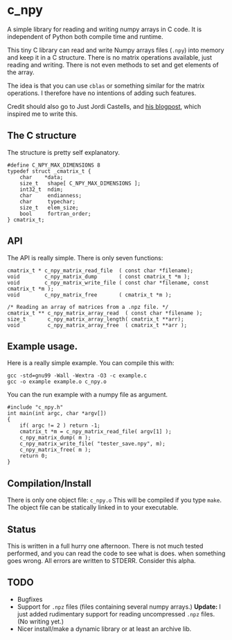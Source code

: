 # c_npy

A simple library for reading and writing numpy arrays in C code. It is independent
of Python both compile time and runtime.

This tiny C library can read and write Numpy arrays files (`.npy`) into memory and keep it
in a C structure. There is no matrix operations available, just reading and
writing. There is not even methods to set and get elements of the array.

The idea is that you can use `cblas` or something similar for the matrix
operations. I therefore have no intentions of adding such features.

Credit should also go to Just Jordi Castells, and [his blogpost](http://jcastellssala.com/2014/02/01/npy-in-c/),
which inspired me to write this.

## The C structure
The structure is pretty self explanatory.

    #define C_NPY_MAX_DIMENSIONS 8
    typedef struct _cmatrix_t {
        char    *data;
        size_t   shape[ C_NPY_MAX_DIMENSIONS ];
        int32_t  ndim;
        char     endianness;
        char     typechar;
        size_t   elem_size;
        bool     fortran_order;
    } cmatrix_t;

## API
The API is really simple. There is only seven functions:

    cmatrix_t * c_npy_matrix_read_file  ( const char *filename);
    void        c_npy_matrix_dump       ( const cmatrix_t *m );
    void        c_npy_matrix_write_file ( const char *filename, const cmatrix_t *m );
    void        c_npy_matrix_free       ( cmatrix_t *m );

    /* Reading an array of matrices from a .npz file. */
    cmatrix_t ** c_npy_matrix_array_read  ( const char *filename );
    size_t       c_npy_matrix_array_length( cmatrix_t **arr);
    void         c_npy_matrix_array_free  ( cmatrix_t **arr );
## Example usage.
Here is a really simple example. You can compile this with:

    gcc -std=gnu99 -Wall -Wextra -O3 -c example.c
    gcc -o example example.o c_npy.o

You can the run example with a numpy file as argument.

    #include "c_npy.h"
    int main(int argc, char *argv[])
    {
        if( argc != 2 ) return -1;
        cmatrix_t *m = c_npy_matrix_read_file( argv[1] );
        c_npy_matrix_dump( m );
        c_npy_matrix_write_file( "tester_save.npy", m);
        c_npy_matrix_free( m );
        return 0;
    }

## Compilation/Install
There is only one object file: `c_npy.o`
This will be compiled if you type `make`. The object file can be statically linked
in to your executable.

## Status
This is written in a full hurry one afternoon. There is not much tested
performed, and you can read the code to see what is does. when something
goes wrong. All errors are written to STDERR. Consider this alpha.

## TODO
 * Bugfixes
 * Support for `.npz` files (files containing several numpy arrays.)
   **Update:** I just added rudimentary support for reading uncompressed `.npz` files. (No writing yet.)
 * Nicer install/make a dynamic library or at least an archive lib.

